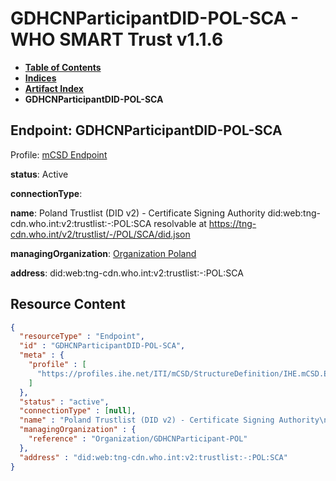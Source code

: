 # GDHCNParticipantDID-POL-SCA - WHO SMART Trust v1.1.6

* [**Table of Contents**](toc.md)
* [**Indices**](indices.md)
* [**Artifact Index**](artifacts.md)
* **GDHCNParticipantDID-POL-SCA**

## Endpoint: GDHCNParticipantDID-POL-SCA

Profile: [mCSD Endpoint](https://profiles.ihe.net/ITI/mCSD/4.0.0/StructureDefinition-IHE.mCSD.Endpoint.html)

**status**: Active

**connectionType**: 

**name**: Poland Trustlist (DID v2) - Certificate Signing Authority did:web:tng-cdn.who.int:v2:trustlist:-:POL:SCA resolvable at https://tng-cdn.who.int/v2/trustlist/-/POL/SCA/did.json

**managingOrganization**: [Organization Poland](Organization-GDHCNParticipant-POL.md)

**address**: did:web:tng-cdn.who.int:v2:trustlist:-:POL:SCA



## Resource Content

```json
{
  "resourceType" : "Endpoint",
  "id" : "GDHCNParticipantDID-POL-SCA",
  "meta" : {
    "profile" : [
      "https://profiles.ihe.net/ITI/mCSD/StructureDefinition/IHE.mCSD.Endpoint"
    ]
  },
  "status" : "active",
  "connectionType" : [null],
  "name" : "Poland Trustlist (DID v2) - Certificate Signing Authority\ndid:web:tng-cdn.who.int:v2:trustlist:-:POL:SCA\nresolvable at https://tng-cdn.who.int/v2/trustlist/-/POL/SCA/did.json",
  "managingOrganization" : {
    "reference" : "Organization/GDHCNParticipant-POL"
  },
  "address" : "did:web:tng-cdn.who.int:v2:trustlist:-:POL:SCA"
}

```
